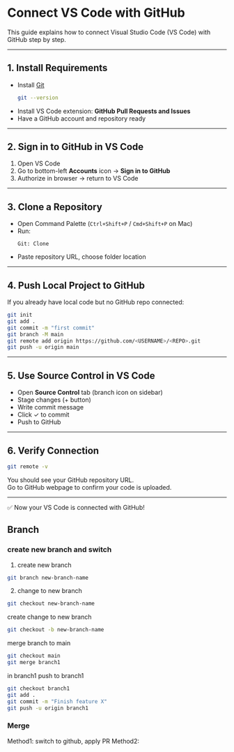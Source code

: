 # Connect VS Code with GitHub

This guide explains how to connect Visual Studio Code (VS Code) with GitHub step by step.

---

## 1. Install Requirements
- Install [Git](https://git-scm.com/downloads)  
  ```bash
  git --version
  ```
- Install VS Code extension: **GitHub Pull Requests and Issues**
- Have a GitHub account and repository ready

---

## 2. Sign in to GitHub in VS Code
1. Open VS Code
2. Go to bottom-left **Accounts** icon → **Sign in to GitHub**
3. Authorize in browser → return to VS Code

---

## 3. Clone a Repository
- Open Command Palette (`Ctrl+Shift+P` / `Cmd+Shift+P` on Mac)  
- Run:
  ```
  Git: Clone
  ```
- Paste repository URL, choose folder location

---

## 4. Push Local Project to GitHub
If you already have local code but no GitHub repo connected:

```bash
git init
git add .
git commit -m "first commit"
git branch -M main
git remote add origin https://github.com/<USERNAME>/<REPO>.git
git push -u origin main
```

---

## 5. Use Source Control in VS Code
- Open **Source Control** tab (branch icon on sidebar)
- Stage changes (+ button)
- Write commit message
- Click ✓ to commit
- Push to GitHub

---

## 6. Verify Connection
```bash
git remote -v
```
You should see your GitHub repository URL.  
Go to GitHub webpage to confirm your code is uploaded.

---

✅ Now your VS Code is connected with GitHub!

## Branch
### create new branch and switch
1. create new branch
```zsh
git branch new-branch-name
```
2. change to new branch
```zsh
git checkout new-branch-name
```

create change to new branch
```zsh
git checkout -b new-branch-name
```

merge branch to main
```zsh
git checkout main
git merge branch1
```

in branch1 push to branch1
```zsh
git checkout branch1
git add .
git commit -m "Finish feature X"
git push -u origin branch1
```

### Merge
Method1: 
	switch to github, apply PR
Method2:
```zsh

```

